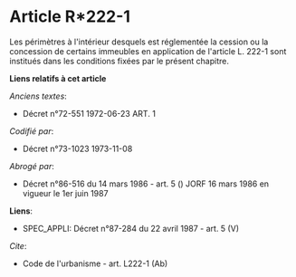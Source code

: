 # Article R*222-1

Les périmètres à l'intérieur desquels est réglementée la cession ou la concession de certains immeubles en application de
l'article L. 222-1 sont institués dans les conditions fixées par le présent chapitre.

**Liens relatifs à cet article**

_Anciens textes_:

  - Décret n°72-551 1972-06-23 ART. 1

_Codifié par_:

  - Décret n°73-1023 1973-11-08

_Abrogé par_:

  - Décret n°86-516 du 14 mars 1986 - art. 5 () JORF 16 mars 1986 en vigueur le   1er juin 1987

**Liens**:

  - SPEC_APPLI: Décret n°87-284 du 22 avril 1987 - art. 5 (V)

_Cite_:

  - Code de l'urbanisme - art. L222-1 (Ab)
